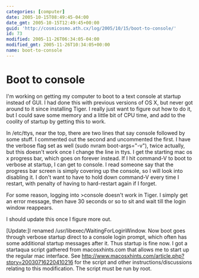 ```yaml
---
categories: [computer]
date: 2005-10-15T08:49:45-04:00
date_gmt: 2005-10-15T12:49:45+00:00
guid: 'http://cosmicosmo.ath.cx/log/2005/10/15/boot-to-console/'
id: 73
modified: 2005-11-26T06:34:05-04:00
modified_gmt: 2005-11-26T10:34:05+00:00
name: boot-to-console
---
```


Boot to console
===============

I'm working on getting my computer to boot to a text console at startup instead of GUI.  I had done this with previous versions of OS X, but never got around to it since installing Tiger.  I really just want to figure out how to do it, but I could save some memory and a little bit of CPU time, and add to the coolity of startup by getting this to work.

In /etc/ttys, near the top, there are two lines that say console followed by some stuff.  I commented out the second and uncommented the first.  I have the verbose flag set as well (sudo nvram boot-args="-v"), twice actually, but this doesn't work once I change the line in ttys.  I get the starting mac os x progress bar, which goes on forever instead.  If I hit command-V to boot to verbose at startup, I can get to console.  I read someone say that the progress bar screen is simply covering up the console, so I will look into disabling it.  I don't want to have to hold down command-V every time I restart, with penalty of having to hard-restart again if I forget.

For some reason, logging into >console doesn't work in Tiger.  I simply get an error message, then have 30 seconds or so to sit and wait till the login window reappears.

I should update this once I figure more out.

[Update:]I renamed /usr/libexec/WaitingForLoginWindow.  Now boot goes through verbose startup direct to a console login prompt, which often has some additional startup messages after it.  Thus startup is fine now.  I got a startaqua script gathered from macosxhints.com that allows me to start up the regular mac interface.  See http://www.macosxhints.com/article.php?story=20030716220410216 for the script and other instructions/discussions relating to this modification.  The script must be run by root.
